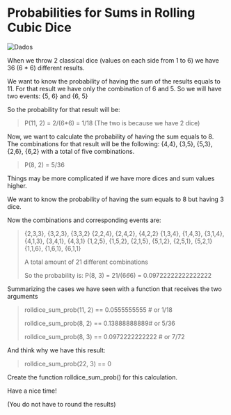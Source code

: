 # Probabilities for Sums in Rolling Cubic Dice
![Dados](https://i.imgur.com/E4b42Sm.jpeg)

When we throw 2 classical dice (values on each side from 1 to 6) we have 36 (6 * 6) different results.

We want to know the probability of having the sum of the results equals to 11. For that result we have only the combination of 6 and 5. So we will have two events: {5, 6} and {6, 5}

So the probability for that result will be:

> P(11, 2) = 2/(6*6) = 1/18    (The two is because we have 2 dice)

Now, we want to calculate the probability of having the sum equals to 8. The combinations for that result will be the following: {4,4}, {3,5}, {5,3}, {2,6}, {6,2} with a total of five combinations.

> P(8, 2) = 5/36


Things may be more complicated if we have more dices and sum values higher.

We want to know the probability of having the sum equals to 8 but having 3 dice.

Now the combinations and corresponding events are:

> {2,3,3}, {3,2,3}, {3,3,2}
{2,2,4}, {2,4,2}, {4,2,2}
{1,3,4}, {1,4,3}, {3,1,4}, {4,1,3}, {3,4,1}, {4,3,1}
{1,2,5}, {1,5,2}, {2,1,5}, {5,1,2}, {2,5,1}, {5,2,1}
{1,1,6}, {1,6,1}, {6,1,1}
>
> A total amount of 21 different combinations
> 
> So the probability is:
> P(8, 3) = 21/(6*6*6) = 0.09722222222222222

Summarizing the cases we have seen with a function that receives the two arguments

> rolldice_sum_prob(11, 2) == 0.0555555555 # or 1/18
>
> rolldice_sum_prob(8, 2) ==  0.13888888889# or 5/36
>
> rolldice_sum_prob(8, 3) == 0.0972222222222  # or 7/72


And think why we have this result:

> rolldice_sum_prob(22, 3) == 0

Create the function rolldice_sum_prob() for this calculation.

Have a nice time!

(You do not have to round the results)